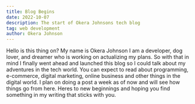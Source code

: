 ```yaml
---
title: Blog Begins
date: 2022-10-07
description: The start of Okera Johnsons tech blog
tag: web development
author: Okera Johnson
---
```


Hello is this thing on? My name is Okera Johnson I am a developer, dog lover, and dreamer who is working on actualizing my plans. So with that in mind I finally went ahead and launched this blog so I could talk about my adventures in the tech world. You can expect to read about programming, e-commerce, digital marketing, online business and other things in the digital world. I plan on doing a post a week as of now and will see how things go from here. Heres to new beginnings and hoping you find something in my writing that sticks with you.

